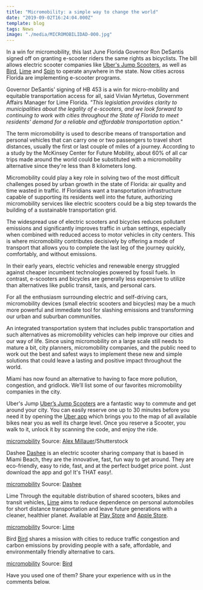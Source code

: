 ```yaml
---
title: "Micromobility: a simple way to change the world"
date: "2019-09-02T16:24:04.000Z"
template: blog
tags: News
image: "./media/MICROMOBILIDAD-000.jpg"
---
```



In a win for micromobility, this last June Florida Governor Ron DeSantis signed off on granting e-scooter riders the same rights as bicyclists. The bill allows electric scooter companies like [Uber's Jump Scooters](https://www.uber.com/us/en/ride/scooters/), as well as [Bird](https://www.bird.co/), [Lime](https://www.li.me/electric-scooter) and [Spin](https://www.spin.app/) to operate anywhere in the state. Now cities across Florida are implementing e-scooter programs.

Governor DeSantis' signing of HB 453 is a win for micro-mobility and equitable transportation access for all, said Vivian Myrtetus, Government Affairs Manager for Lime Florida. *"This legislation provides clarity to municipalities about the legality of e-scooters, and we look forward to continuing to work with cities throughout the State of Florida to meet residents' demand for a reliable and affordable transportation option."*

The term micromobility is used to describe means of transportation and personal vehicles that can carry one or two passengers to travel short distances, usually the first or last couple of miles of a journey. According to a study by the McKinsey Center for Future Mobility, about 60% of all car trips made around the world could be substituted with a micromobility alternative since they're less than 8 kilometers long.

Micromobility could play a key role in solving two of the most difficult challenges posed by urban growth in the state of Florida: air quality and time wasted in traffic. If Floridians want a transportation infrastructure capable of supporting its residents well into the future, authorizing micromobility services like electric scooters could be a big step towards the building of a sustainable transportation grid.

The widespread use of electric scooters and bicycles reduces pollutant emissions and significantly improves traffic in urban settings, especially when combined with reduced access to motor vehicles in city centers. This is where micromobility contributes decisively by offering a mode of transport that allows you to complete the last leg of the journey quickly, comfortably, and without emissions.

In their early years, electric vehicles and renewable energy struggled against cheaper incumbent technologies powered by fossil fuels. In contrast, e-scooters and bicycles are generally less expensive to utilize than alternatives like public transit, taxis, and personal cars.

For all the enthusiasm surrounding electric and self-driving cars, micromobility devices (small electric scooters and bicycles) may be a much more powerful and immediate tool for slashing emissions and transforming our urban and suburban communities.

An integrated transportation system that includes public transportation and such alternatives as micromobility vehicles can help improve our cities and our way of life. Since using micromobility on a large scale still needs to mature a bit, city planners, micromobility companies, and the public need to work out the best and safest ways to implement these new and simple solutions that could leave a lasting and positive impact throughout the world.

Miami has now found an alternative to having to face more pollution, congestion, and gridlock. We’ll list some of our favorites micromobility companies in the city. 

<title-3 align="left">Uber's Jump</title-3>
[Uber’s Jump Scooters](https://www.uber.com/us/en/ride/scooters/) are a fantastic way to commute and get around your city. You can easily reserve one up to 30 minutes before you need it by opening the [Uber app](https://apps.apple.com/us/app/uber/id368677368?mat_click_id=9408884673334e3ab26abe029e270262-20190902-7336&referrer=mat_click_id%3D9408884673334e3ab26abe029e270262-20190902-7336%26link_click_id%3D697080359816490203) which brings you to the map of all available bikes near you as well its charge level. Once you reserve a Scooter, you walk to it, unlock it by scanning the code, and enjoy the ride.

[micromobility](./media/MICROMOBILIDAD-01.jpg)
Source: [Alex Millauer](https://www.shutterstock.com/g/AlexMillauer)/Shutterstock


<title-3 align="left">Dashee</title-3>
[Dashee](https://www.dashee.com/) is an electric scooter sharing company that is based in Miami Beach, they are the innovative, fast, fun way to get around. They are eco-friendly, easy to ride, fast, and at the perfect budget price point. Just download the app and go! It's THAT easy!.

[micromobility](./media/MICROMOBILIDAD-02.jpg)
Source: [Dashee](https://www.dashee.com/)


<title-3 align="left">Lime</title-3>
Through the equitable distribution of shared scooters, bikes and transit vehicles, [Lime](https://www.li.me/en-us/home) aims to reduce dependence on personal automobiles for short distance transportation and leave future generations with a cleaner, healthier planet. Available at [Play Store](https://play.google.com/store/apps/details?id=com.limebike&pcampaignid=MKT-Other-global-all-co-prtnr-py-PartBadge-Mar2515-1&pcampaignid=MKT-Other-global-all-co-prtnr-py-PartBadge-Mar2515-1) and [Apple Store](https://apps.apple.com/us/app/limebike-your-ride-anytime/id1199780189?ls=1).

[micromobility](./media/MICROMOBILIDAD-03.jpg)
Source: [Lime](https://www.li.me/en-us/home)


<title-3 align="left">Bird</title-3>
[Bird](https://www.bird.co/#charge) shares a mission with cities to reduce traffic congestion and carbon emissions by providing people with a safe, affordable, and environmentally friendly alternative to cars. 

[micromobility](./media/MICROMOBILIDAD-04.jpg)
Source: [Bird](https://www.bird.co/#charge)

Have you used one of them? Share your experience with us in the comments below.

